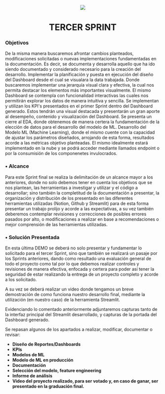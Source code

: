 <p align=center><img src=https://d31uz8lwfmyn8g.cloudfront.net/Assets/logo-henry-white-lg.png><p>

# <h1 align=center> **TERCER SPRINT** </h1>

### **Objetivos**

De la misma manera buscaremos afrontar cambios planteados, modificaciones solicitadas o nuevas implementaciones fundamentadas en la documentación. Es decir, se documenta y desarrolla aquello que ha ido siendo documentado y considerado necesario para la creación del desarrollo. Implementar la planificación y puesta en ejecución del diseño del Dashboard desde el cual se visualara la data trabajada. Donde buscaremos implementar una jerarquía visual clara y efectiva, la cual nos permita destacar los elementos más importantes visualmente. El mismo Dashboard se contempla con funcionalidad interactivas las cuales nos permitirán explorar los datos de manera intuitiva y sencilla. Se implementan y utilizan los KPI's presentados en el primer Sprint dentro del Dashboard generado. Estos tendrán una visual destacada y presentarán un gran aporte al desempeño, contenido y visualización del Dashboard. Se presenta un cierre al EDA, donde obtenemos de manera certera la fundamentación de la elección de datos para el desarrollo del modelo de ML. Desarrollo del Modelo ML (Machine Learning), donde el mismo cuente con la capacidad de ajustar los parámetros diseñados, arrojando de esta forma, resultados acorde a las métricas objetivo planteadas. El mismo idealmente estará implementado en la nube y se podrá acceder mediante llamados endpoint o por la consumisión de los componenetes invulocrados.

### • **Alcance**

Para este Sprint final se realiza la delimitación de un alcance mayor a los anteriores, donde no solo debemos tener en cuenta los objetivos que se nos plantean, las herramientas a investigar y utilizar y el código a desarrollar; sino también la completitud de la documentación a presentar, la organización y distribución de los presentado en las diferentes herramientas utilizadas (Notion, Github y Streamlit) para de esta forma presentar un trabajo prolijo y acorde a las expectativas, a su vez también deberemos contemplar revisiones y correcciones de posibles errores pasados por alto, o modificaciones a realizar en base a recomendaciones o mejor comprensión de las herramientas utilizadas.

### • **Solución Presentada**

En esta última DEMO se deberá no solo presentar y fundamentar lo solicitado para el tercer Sprint, sino que también se realizará un pasaje por los Sprints anteriores, dando como resultado una evaluación general de todo el proyecto como tal por lo que debemos realizar controles y revisiones de manera efectiva, enfocada y certera para poder así tener la seguridad de estar realizando la entrega de un proyecto completo y acorde a los solicitado.

A su vez se deberá realizar un video donde tengamos un breve demostración de como funciona nuestro desarrollo final, mediante la utilización (en nuestro caso) de la herramienta Streamlit.

Evidenciando lo comentado anteriormente adjuntaremos capturas tanto de la interfaz principal del Streamlit desarrollado, y capturas de la portada del Dashboard generado.



Se repasan algunos de los apartados a realizar, modificar, documentar o revisar:

- **Diseño de Reportes/Dashboards**
- **KPIs**
- **Modelos de ML**
- **Modelo de ML en producción**
- **Documentación**
- **Selección del modelo, feature engineering**
- **Informe de análisis**
- **Video del proyecto realizado, para ser votado y, en caso de ganar, ser presentado en la graduación final.**

